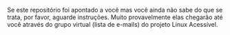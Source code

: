 Se este repositório foi apontado a você mas você ainda não sabe do que se trata, por favor, aguarde instruções. Muito provavelmente elas chegarão até você através do grupo virtual (lista de e-mails) do projeto Linux Acessível.

